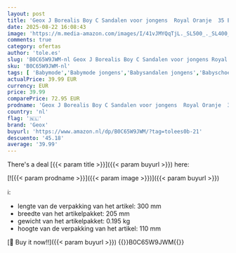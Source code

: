 ```yaml
---
layout: post
title: 'Geox J Borealis Boy C Sandalen voor jongens  Royal Oranje  35 EU'
date: 2025-08-22 16:08:43
image: 'https://m.media-amazon.com/images/I/41vJMYQqTjL._SL500_._SL400_.jpg'
comments: true
category: ofertas
author: 'tole.es'
slug: 'B0C65W9JWM-nl Geox J Borealis Boy C Sandalen voor jongens Royal Oranje...'
sku: 'B0C65W9JWM-nl'
tags: [ 'Babymode','Babymode jongens','Babysandalen jongens','Babyschoenen jongens','Kleding, schoenen & sieraden','Kleding, schoenen en sieraden','geox','🇳🇱', ]
actualPrice: 39.99 EUR
currency: EUR
price: 39.99
comparePrice: 72.95 EUR
prodname: 'Geox J Borealis Boy C Sandalen voor jongens  Royal Oranje  35 EU'
country: 'nl'
flag: '🇳🇱'
brand: 'Geox'
buyurl: 'https://www.amazon.nl/dp/B0C65W9JWM/?tag=tolees0b-21'
descuento: '45.18'
average: '39.99'
---
```


There's a deal [{{< param title >}}]({{< param buyurl >}})  here:

[![{{< param prodname >}}]({{< param image >}})]({{< param buyurl >}})

ℹ️:

- lengte van de verpakking van het artikel: 300 mm
- breedte van het artikelpakket: 205 mm
- gewicht van het artikelpakket: 0.195 kg
- hoogte van de verpakking van het artikel: 110 mm

[🛒 Buy it now!!]({{< param buyurl >}})
{{<world>}}B0C65W9JWM{{</world>}}
